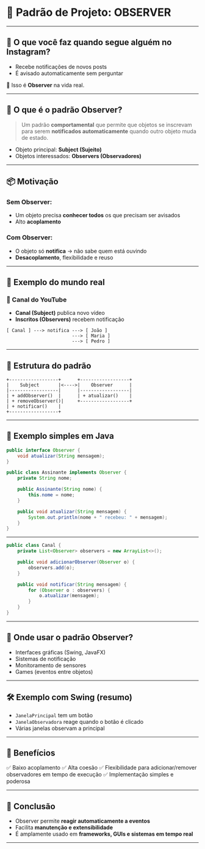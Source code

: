 # 👀 Padrão de Projeto: OBSERVER

---

## 🧠 O que você faz quando segue alguém no Instagram?

- Recebe notificações de novos posts
- É avisado automaticamente sem perguntar

🔁 Isso é **Observer** na vida real.

---

## 🎯 O que é o padrão Observer?

> Um padrão **comportamental** que permite que objetos se inscrevam para serem **notificados automaticamente** quando outro objeto muda de estado.

- Objeto principal: **Subject (Sujeito)**
- Objetos interessados: **Observers (Observadores)**

---

## 📦 Motivação

### Sem Observer:
- Um objeto precisa **conhecer todos** os que precisam ser avisados
- Alto **acoplamento**

### Com Observer:
- O objeto só **notifica** → não sabe quem está ouvindo
- **Desacoplamento**, flexibilidade e reuso

---

## 🔔 Exemplo do mundo real

### 🔔 Canal do YouTube

- **Canal (Subject)** publica novo vídeo
- **Inscritos (Observers)** recebem notificação

```text
[ Canal ] ---> notifica ---> [ João ]
                        ---> [ Maria ]
                        ---> [ Pedro ]
````

---

## 🧱 Estrutura do padrão

```text
+------------------+      +------------------+
|    Subject       |<---->|    Observer      |
|------------------|      |------------------|
| + addObserver()  |      | + atualizar()    |
| + removeObserver()|     +------------------+
| + notificar()    |
+------------------+
```

---

## 🧪 Exemplo simples em Java

```java
public interface Observer {
    void atualizar(String mensagem);
}

public class Assinante implements Observer {
    private String nome;

    public Assinante(String nome) {
        this.nome = nome;
    }

    public void atualizar(String mensagem) {
        System.out.println(nome + " recebeu: " + mensagem);
    }
}
```

---

```java
public class Canal {
    private List<Observer> observers = new ArrayList<>();

    public void adicionarObserver(Observer o) {
        observers.add(o);
    }

    public void notificar(String mensagem) {
        for (Observer o : observers) {
            o.atualizar(mensagem);
        }
    }
}
```

---

## 🧠 Onde usar o padrão Observer?

* Interfaces gráficas (Swing, JavaFX)
* Sistemas de notificação
* Monitoramento de sensores
* Games (eventos entre objetos)

---

## 🛠️ Exemplo com Swing (resumo)

* `JanelaPrincipal` tem um botão
* `JanelaObservadora` reage quando o botão é clicado
* Várias janelas observam a principal

---

## 🧩 Benefícios

✅ Baixo acoplamento
✅ Alta coesão
✅ Flexibilidade para adicionar/remover observadores em tempo de execução
✅ Implementação simples e poderosa

---


## 🚀 Conclusão

* Observer permite **reagir automaticamente a eventos**
* Facilita **manutenção e extensibilidade**
* É amplamente usado em **frameworks, GUIs e sistemas em tempo real**

---


